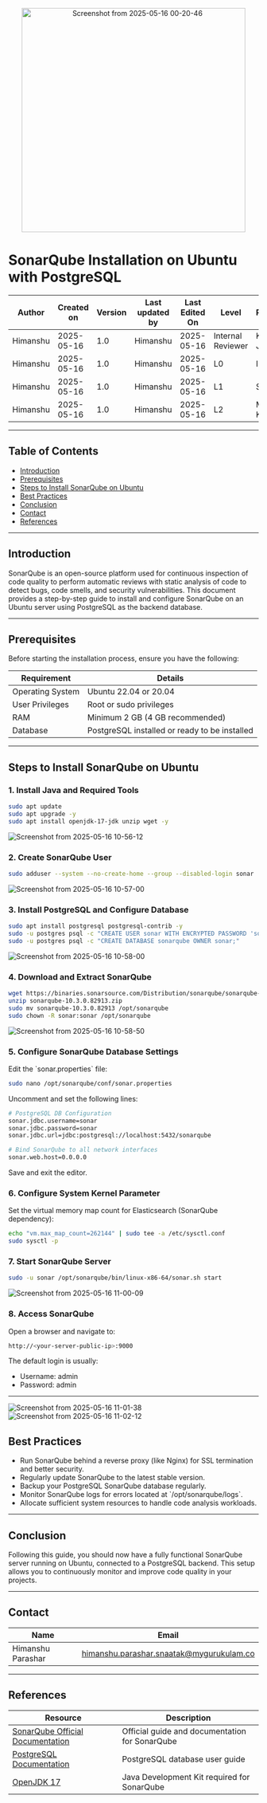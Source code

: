 <p align="center">
  <img src="https://github.com/user-attachments/assets/2e0f55d0-3034-47da-a844-5c0a7d377207" alt="Screenshot from 2025-05-16 00-20-46" width="450">
</p>

# SonarQube Installation on Ubuntu with PostgreSQL

| Author   | Created on | Version | Last updated by | Last Edited On | Level             | Reviewer        |
|----------|------------|---------|-----------------|----------------|-------------------|-----------------|
| Himanshu | 2025-05-16 | 1.0     | Himanshu        | 2025-05-16     | Internal Reviewer | Komal Jaiswal   |
| Himanshu | 2025-05-16 | 1.0     | Himanshu        | 2025-05-16     | L0                | Imran           |
| Himanshu | 2025-05-16 | 1.0     | Himanshu        | 2025-05-16     | L1                | Shashi          |
| Himanshu | 2025-05-16 | 1.0     | Himanshu        | 2025-05-16     | L2                | Mahesh Kumar    |

---

## Table of Contents

- [Introduction](#introduction)  
- [Prerequisites](#prerequisites)  
- [Steps to Install SonarQube on Ubuntu](#steps-to-install-sonarqube-on-ubuntu)  
- [Best Practices](#best-practices)  
- [Conclusion](#conclusion)  
- [Contact](#contact)  
- [References](#references)  

---

## Introduction

SonarQube is an open-source platform used for continuous inspection of code quality to perform automatic reviews with static analysis of code to detect bugs, code smells, and security vulnerabilities. This document provides a step-by-step guide to install and configure SonarQube on an Ubuntu server using PostgreSQL as the backend database.

---

## Prerequisites

Before starting the installation process, ensure you have the following:

| Requirement           | Details                                |
|-----------------------|--------------------------------------|
| Operating System      | Ubuntu 22.04 or 20.04                 |
| User Privileges       | Root or sudo privileges               |
| RAM                   | Minimum 2 GB (4 GB recommended)      |
| Database              | PostgreSQL installed or ready to be installed |


---

## Steps to Install SonarQube on Ubuntu

### 1. Install Java and Required Tools

```bash
sudo apt update
sudo apt upgrade -y
sudo apt install openjdk-17-jdk unzip wget -y
```
![Screenshot from 2025-05-16 10-56-12](https://github.com/user-attachments/assets/71d0c456-8a53-42f6-8a2a-92409efc36bd)


### 2. Create SonarQube User

```bash
sudo adduser --system --no-create-home --group --disabled-login sonar
```
![Screenshot from 2025-05-16 10-57-00](https://github.com/user-attachments/assets/688d8da4-caf7-4900-b474-161934ad1714)

### 3. Install PostgreSQL and Configure Database

```bash
sudo apt install postgresql postgresql-contrib -y
sudo -u postgres psql -c "CREATE USER sonar WITH ENCRYPTED PASSWORD 'sonar';"
sudo -u postgres psql -c "CREATE DATABASE sonarqube OWNER sonar;"
```
![Screenshot from 2025-05-16 10-58-00](https://github.com/user-attachments/assets/5e166172-7602-4cb8-83c0-e14abfb555f1)

### 4. Download and Extract SonarQube

```bash
wget https://binaries.sonarsource.com/Distribution/sonarqube/sonarqube-10.3.0.82913.zip
unzip sonarqube-10.3.0.82913.zip
sudo mv sonarqube-10.3.0.82913 /opt/sonarqube
sudo chown -R sonar:sonar /opt/sonarqube
```
![Screenshot from 2025-05-16 10-58-50](https://github.com/user-attachments/assets/646dcb0f-e3bb-405c-b744-91178086e5d0)

### 5. Configure SonarQube Database Settings

Edit the \`sonar.properties\` file:

```bash
sudo nano /opt/sonarqube/conf/sonar.properties
```

Uncomment and set the following lines:
```bash
# PostgreSQL DB Configuration
sonar.jdbc.username=sonar
sonar.jdbc.password=sonar
sonar.jdbc.url=jdbc:postgresql://localhost:5432/sonarqube

# Bind SonarQube to all network interfaces
sonar.web.host=0.0.0.0
```

Save and exit the editor.

### 6. Configure System Kernel Parameter

Set the virtual memory map count for Elasticsearch (SonarQube dependency):

```bash
echo "vm.max_map_count=262144" | sudo tee -a /etc/sysctl.conf
sudo sysctl -p
```

### 7. Start SonarQube Server

```bash
sudo -u sonar /opt/sonarqube/bin/linux-x86-64/sonar.sh start
```
![Screenshot from 2025-05-16 11-00-09](https://github.com/user-attachments/assets/ef007c98-7d11-4e30-82ed-492fae55136a)

### 8. Access SonarQube

Open a browser and navigate to:

```bash
http://<your-server-public-ip>:9000
```

The default login is usually:

- Username: admin  
- Password: admin

---

![Screenshot from 2025-05-16 11-01-38](https://github.com/user-attachments/assets/193d434f-4172-407b-80ae-0c59464e75c4)
![Screenshot from 2025-05-16 11-02-12](https://github.com/user-attachments/assets/ab8771b0-74c0-41d5-947f-037de2c316f4)


## Best Practices

- Run SonarQube behind a reverse proxy (like Nginx) for SSL termination and better security.
- Regularly update SonarQube to the latest stable version.
- Backup your PostgreSQL SonarQube database regularly.
- Monitor SonarQube logs for errors located at \`/opt/sonarqube/logs\`.
- Allocate sufficient system resources to handle code analysis workloads.

---

## Conclusion

Following this guide, you should now have a fully functional SonarQube server running on Ubuntu, connected to a PostgreSQL backend. This setup allows you to continuously monitor and improve code quality in your projects.

---

## Contact

| Name             | Email                                    |
|------------------|------------------------------------------|
| Himanshu Parashar| himanshu.parashar.snaatak@mygurukulam.co |

---

## References

| Resource                                  | Description                                         |
|-------------------------------------------|-----------------------------------------------------|
| [SonarQube Official Documentation](https://docs.sonarqube.org/latest/) | Official guide and documentation for SonarQube      |
| [PostgreSQL Documentation](https://www.postgresql.org/docs/) | PostgreSQL database user guide                       |
| [OpenJDK 17](https://openjdk.org/projects/jdk/17/)           | Java Development Kit required for SonarQube          |
